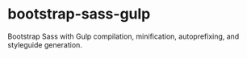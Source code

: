 # bootstrap-sass-gulp
Bootstrap Sass with Gulp compilation, minification, autoprefixing, and styleguide generation.
